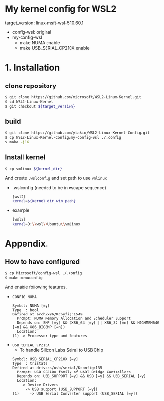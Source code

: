 # My kernel config for WSL2

target_version: linux-msft-wsl-5.10.60.1

- config-wsl: original
- my-config-wsl
    - make NUMA enable
    - make USB_SERIAL_CP210X enable

# 1. Installation

## clone repository

```bash
$ git clone https://github.com/microsoft/WSL2-Linux-Kernel.git
$ cd WSL2-Linux-Kernel
$ git checkout ${target_version}
```

## build 

```bash
$ git clone https://github.com/ytakio/WSL2-Linux-Kernel-Config.git
$ cp WSL2-Linux-Kernel-Config/my-config-wsl ./.config
$ make -j16
```

## Install kernel

```bash
$ cp vmlinux ${kernel_dir}
```

And create `.wslconfig` and set path to use `vmlinux`

- .wslconfig (needed to be in escape sequence)
  ```bash
  [wsl2]
  kernel=${kernel_dir_win_path}
  ```
- example
  ```bash
  [wsl2]
  kernel=D:\\wsl\\Ubuntu\\vmlinux
  ```

# Appendix.

## How to have configured

```bash
$ cp Microsoft/config-wsl ./.config
$ make menuconfig
```

And enable following features.

- `CONFIG_NUMA`
  ```make
  Symbol: NUMA [=y]
  Type  : bool
  Defined at arch/x86/Kconfig:1549
    Prompt: NUMA Memory Allocation and Scheduler Support
    Depends on: SMP [=y] && (X86_64 [=y] || X86_32 [=n] && HIGHMEM64G [=n] && X86_BIGSMP [=n])
    Location:
  (1) -> Processor type and features
  ```
- `USB_SERIAL_CP210X`
    - To handle Silicon Labs Seiral to USB Chip
    ```make
    Symbol: USB_SERIAL_CP210X [=y]
    Type  : tristate
    Defined at drivers/usb/serial/Kconfig:135
      Prompt: USB CP210x family of UART Bridge Controllers
      Depends on: USB_SUPPORT [=y] && USB [=y] && USB_SERIAL [=y]
      Location:
        -> Device Drivers
          -> USB support (USB_SUPPORT [=y])
    (1)     -> USB Serial Converter support (USB_SERIAL [=y])
    ```
